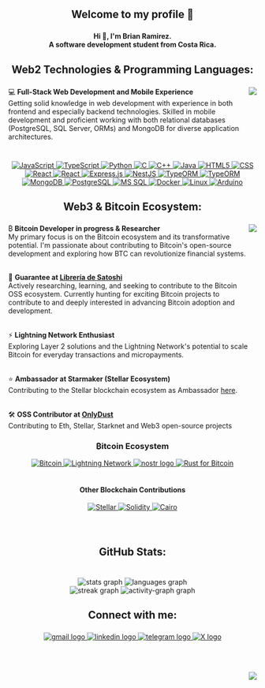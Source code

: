 <h2 align="center">Welcome to my profile  🚀</h2>

###

<h4 align="center">Hi 👋, I'm Brian Ramirez.<br>A software development student from Costa Rica.</h4>

###

<h2 align="center">Web2 Technologies & Programming Languages:</h2>

###
<img align="right" height="150" src="https://www.dataquest.io/wp-content/uploads/2023/02/Data-Science.gif"  />

<p align="left">💻 <strong>Full-Stack Web Development and Mobile Experience</strong><br>
Getting solid knowledge in web development with experience in both frontend and especially backend technologies. Skilled in mobile development and proficient working with both relational databases (PostgreSQL, SQL Server, ORMs) and MongoDB for diverse application architectures.</p>

###


###

<br clear="both">
<div align="center">
  <!-- Programming Languages -->
  <a href="https://developer.mozilla.org/en-US/docs/Web/JavaScript" target="_blank">
    <img src="https://img.shields.io/badge/JavaScript-F7DF1E?style=for-the-badge&logo=javascript&logoColor=black" alt="JavaScript" />
  </a>
  <a href="https://www.typescriptlang.org/" target="_blank">
    <img src="https://img.shields.io/badge/TypeScript-3178C6?style=for-the-badge&logo=typescript&logoColor=white" alt="TypeScript" />
  </a>
  <a href="https://www.python.org/" target="_blank">
    <img src="https://img.shields.io/badge/Python-3776AB?style=for-the-badge&logo=python&logoColor=white" alt="Python" />
  </a>
  <a href="https://en.cppreference.com/w/c/language" target="_blank">
    <img src="https://img.shields.io/badge/C-A8B9CC?style=for-the-badge&logo=c&logoColor=black" alt="C" />
  </a>
  <a href="https://isocpp.org/" target="_blank">
    <img src="https://img.shields.io/badge/C++-00599C?style=for-the-badge&logo=c%2B%2B&logoColor=white" alt="C++" />
  </a>
  <a href="https://www.oracle.com/java/" target="_blank">
    <img src="https://img.shields.io/badge/Java-007396?style=for-the-badge&logo=java&logoColor=white" alt="Java" />
  </a>
  
  <!-- Frontend -->
  <a href="https://developer.mozilla.org/en-US/docs/Web/HTML" target="_blank">
    <img src="https://img.shields.io/badge/HTML5-E34F26?style=for-the-badge&logo=html5&logoColor=white" alt="HTML5" />
  </a>
  <a href="https://developer.mozilla.org/en-US/docs/Web/CSS" target="_blank">
    <img src="https://img.shields.io/badge/CSS-1572B6?style=for-the-badge&logo=css3&logoColor=white" alt="CSS" />
  </a>
  <a href="https://reactjs.org/" target="_blank">
    <img src="https://img.shields.io/badge/React-20232A?style=for-the-badge&logo=react&logoColor=61DAFB" alt="React" />
  </a>
    <a href="https://reactjs.org/" target="_blank">
    <img src="https://img.shields.io/badge/Flutter-20232A?style=for-the-badge&logo=flutter&logoColor=61DAFB" alt="React" />
  </a>
  
  <!-- Backend & Frameworks -->
  <a href="https://expressjs.com/" target="_blank">
    <img src="https://img.shields.io/badge/Express.js-000000?style=for-the-badge&logo=express&logoColor=white" alt="Express.js" />
  </a>
  <a href="https://nestjs.com/" target="_blank">
    <img src="https://img.shields.io/badge/NestJS-E0234E?style=for-the-badge&logo=nestjs&logoColor=white" alt="NestJS" />
  </a>
  <a href="https://typeorm.io/" target="_blank">
    <img src="https://img.shields.io/badge/TypeORM-262627?style=for-the-badge&logo=typeorm&logoColor=red" alt="TypeORM" />
  </a>
    <a href="https://prisma.io/" target="_blank">
    <img src="https://img.shields.io/badge/prisma-262627?style=for-the-badge&logo=prisma&logoColor=red" alt="TypeORM" />
  </a>
  <!-- Databases -->
  <a href="https://www.mongodb.com/" target="_blank">
    <img src="https://img.shields.io/badge/MongoDB-4EA94B?style=for-the-badge&logo=mongodb&logoColor=white" alt="MongoDB" />
  </a>
  <a href="https://www.postgresql.org/" target="_blank">
    <img src="https://img.shields.io/badge/PostgreSQL-316192?style=for-the-badge&logo=postgresql&logoColor=white" alt="PostgreSQL" />
  </a>
  <a href="https://www.microsoft.com/en-us/sql-server" target="_blank">
    <img src="https://img.shields.io/badge/Microsoft_SQL_Server-CC2927?style=for-the-badge&logo=microsoft-sql-server&logoColor=white" alt="MS SQL" />
  </a>
  
  <!-- DevOps & Tools -->
  <a href="https://www.docker.com/" target="_blank">
    <img src="https://img.shields.io/badge/Docker-2496ED?style=for-the-badge&logo=docker&logoColor=white" alt="Docker" />
  </a>
  <a href="https://www.linux.org/" target="_blank">
    <img src="https://img.shields.io/badge/Linux-FCC624?style=for-the-badge&logo=linux&logoColor=black" alt="Linux" />
  </a>
  
  <!-- Embedded Systems -->
  <a href="https://www.arduino.cc/" target="_blank">
    <img src="https://img.shields.io/badge/Arduino-00979D?style=for-the-badge&logo=arduino&logoColor=white" alt="Arduino" />
  </a>
</div>

###

<h2 align="center">Web3 & Bitcoin Ecosystem:</h2>

###

<img align="right" height="150" src="https://media.giphy.com/media/LaVp0AyqR5bGsC5Cbm/giphy.gif" />

<p align="left">₿ <strong>Bitcoin Developer in progress & Researcher</strong><br>
My primary focus is on the Bitcoin ecosystem and its transformative potential. I'm passionate about contributing to Bitcoin's open-source development and exploring how BTC can revolutionize financial systems.<br><br>

🚀 <strong>Guarantee at <a href="https://libreriadesatoshi.com/" target="_blank">Librería de Satoshi</a></strong><br>
Actively researching, learning, and seeking to contribute to the Bitcoin OSS ecosystem. Currently hunting for exciting Bitcoin projects to contribute to and deeply interested in advancing Bitcoin adoption and development.<br><br>

⚡ <strong>Lightning Network Enthusiast</strong><br>
Exploring Layer 2 solutions and the Lightning Network's potential to scale Bitcoin for everyday transactions and micropayments.<br><br>

⭐ <strong>Ambassador at Starmaker (Stellar Ecosystem)</strong><br>
Contributing to the Stellar blockchain ecosystem  as Ambassador <a href="https://www.notion.so/854719d75aa04405a1a2a463b8b7474b" target="_blank">here</a>.<br><br>

🛠️ <strong>OSS Contributor at <a href="https://www.onlydust.com/discover" target="_blank">OnlyDust</a></strong><br>
Contributing to Eth, Stellar, Starknet and Web3 open-source projects</p>

###

<div align="center">
  <h3>₿itcoin Ecosystem</h3>
  <a href="https://bitcoin.org/" target="_blank">
    <img src="https://img.shields.io/badge/Bitcoin-F7931E?style=for-the-badge&logo=bitcoin&logoColor=white" alt="Bitcoin" height="35" />
  </a>
  <a href="https://lightning.network/" target="_blank">
    <img src="https://img.shields.io/badge/Lightning_Network-7B68EE?style=for-the-badge&logo=lightning&logoColor=white" alt="Lightning Network" height="35" />
  </a>
<a href="https://github.com/nostr-protocol/nostr" target="_blank">
  <img src="https://img.shields.io/badge/Nostr-8E44AD?style=for-the-badge&logo=protocol&logoColor=white" height="30" alt="nostr logo" />
</a>
  <a href="https://www.rust-lang.org/" target="_blank">
    <img src="https://img.shields.io/badge/Rust-CE422B?style=for-the-badge&logo=rust&logoColor=white" alt="Rust for Bitcoin" height="35" />
  </a>
<br><br>
  <h4>Other Blockchain Contributions</h4>
  <a href="https://stellar.org/" target="_blank">
    <img src="https://img.shields.io/badge/Stellar-7D00FF?style=for-the-badge&logo=stellar&logoColor=white" alt="Stellar" height="35" />
  </a>
  <a href="https://soliditylang.org/" target="_blank">
    <img src="https://img.shields.io/badge/Solidity-363636?style=for-the-badge&logo=solidity&logoColor=white" alt="Solidity" height="35" />
  </a>
  <a href="https://www.cairo-lang.org/" target="_blank">
    <img src="https://img.shields.io/badge/Cairo-FF6B35?style=for-the-badge&logo=ethereum&logoColor=white" alt="Cairo" height="35" />
  </a>
</div>

###

<br clear="both">

<h2 align="center">GitHub Stats:</h2>

###

<br clear="both">

<div align="center">
  <img src="https://github-readme-stats.vercel.app/api?username=bracr10&hide_title=false&hide_rank=false&show_icons=true&include_all_commits=true&count_private=true&disable_animations=false&theme=merko&locale=en&hide_border=false" height="150" alt="stats graph"  />
  <img src="https://github-readme-stats.vercel.app/api/top-langs?username=bracr10&locale=en&hide_title=false&layout=compact&card_width=320&langs_count=8&theme=merko&hide_border=false" height="150" alt="languages graph"  />
</div>

<div align="center">
  <img src="https://streak-stats.demolab.com?user=bracr10&locale=en&mode=daily&theme=merko&hide_border=false&border_radius=5" height="150" alt="streak graph"  />
  <img src="https://github-readme-activity-graph.vercel.app/graph?username=bracr10&radius=16&theme=redical&area=true&custom_title=Contribution%20Activity" height="250" alt="activity-graph graph"  />
</div>

###

<h2 align="center">Connect with me:</h2>

###

<div align="center">
  <a href="mailto:brianramirez01arias@gmail.com" target="_blank">
    <img src="https://img.shields.io/static/v1?message=Gmail&logo=gmail&label=&color=D14836&logoColor=white&labelColor=&style=for-the-badge" height="35" alt="gmail logo"  />
  </a>
  <a href="https://www.linkedin.com/in/bracr" target="_blank">
    <img src="https://img.shields.io/static/v1?message=LinkedIn&logo=linkedin&label=&color=0077B5&logoColor=white&labelColor=&style=for-the-badge" height="35" alt="linkedin logo"  />
  </a>
  <a href="https://t.me/BRACR10" target="_blank">
    <img src="https://img.shields.io/static/v1?message=Telegram&logo=telegram&label=&color=2CA5E0&logoColor=white&labelColor=&style=for-the-badge" height="35" alt="telegram logo"  />
  </a>
  <a href="https://twitter.com/BRACR10X" target="_blank">
    <img src="https://img.shields.io/static/v1?message=twitter&logo=x&label=&color=black&logoColor=white&labelColor=&style=for-the-badge" height="35" alt="X logo"  />
  </a>
</div>

###

<br clear="both">

[//]: <> (<img src="https://raw.githubusercontent.com/bracr10/bracr10/output/snake.svg" alt="Snake animation" />)

###

<img align="right" src="https://visitor-badge.laobi.icu/badge?page_id=bracr10.bracr10&left_text=Visitors"  />

###
